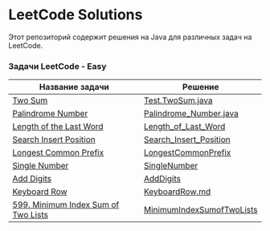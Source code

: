 # LeetCode Solutions

Этот репозиторий содержит решения на Java для различных задач на LeetCode.

### Задачи LeetCode - Easy
| Название задачи                                                                          | Решение                                                                 |
|------------------------------------------------------------------------------------------|-------------------------------------------------------------------------|
| [Two Sum](src/md/README_TwoSum.md)                                                        | [Test.TwoSum.java](src/solve/TwoSum.java)                                    |
| [Palindrome Number](src/md/README_PalindromeNumber.md)                                    | [Palindrome_Number.java](src/solve/Palindrome_Number.java)              |
| [Length of the Last Word](src/md/Readme_Length_of_Last_World.md)                          | [Length_of_Last_Word](src/solve/Length_Of_Last_Word.java)               |
| [ Search Insert Position](src/md/Readme_Search_Insert_Position.md)                        | [Search_Insert_Position](src/solve/Search_Insert_Position.java)         |
| [Longest Common Prefix](./src/LongestCommonPrefix.md)                                    | [LongestCommonPrefix](src/LongestCommonPrefix.java)                     |
| [Single Number](src/md/SingleNumber.md)                                                   | [SingleNumber](src/solve/SingleNumber.java)                             |
| [Add Digits](src/md/Add_Digits.md)                                                        | [AddDigits](src/solve/AddDigits.java)                                   |
| [Keyboard Row](src/md/Keyboard-Row.md)                                                    | [KeyboardRow.md](src/solve/KeyboardRow.java)                            |
|[599. Minimum Index Sum of Two Lists](./src/md/MinimumIndexSumofTwoLists.md)| [MinimumIndexSumofTwoLists](./src/solve/MinimumIndexSumofTwoLists.java) |
